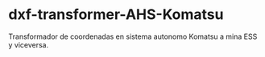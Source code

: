 # dxf-transformer-AHS-Komatsu
Transformador de coordenadas en sistema autonomo Komatsu a mina ESS y viceversa.
